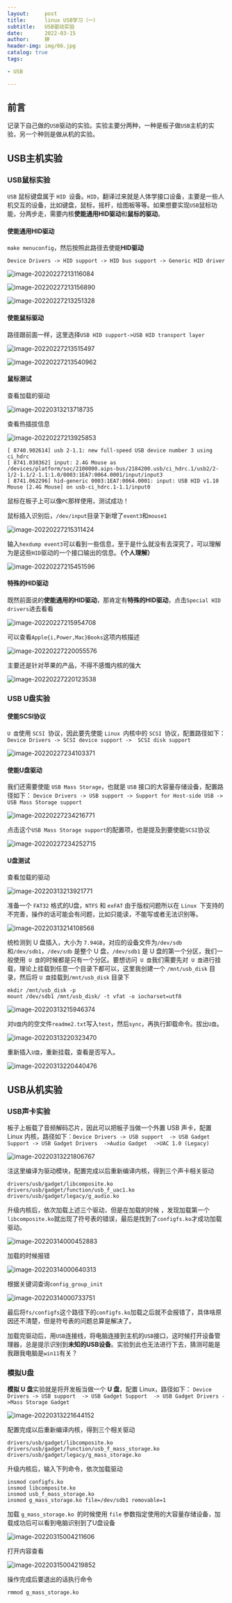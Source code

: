 ```yaml
---
layout:     post   				   
title:      linux USB学习（一）			
subtitle:   USB驱动实验
date:       2022-03-15				
author:     婷                               
header-img: img/66.jpg 	
catalog: true 						
tags:								

- USB

---
```




## 前言

记录下自己做的`USB`驱动的实验。实验主要分两种，一种是板子做`USB`主机的实验，另一个种则是做从机的实验。



## USB主机实验

### USB鼠标实验 

`USB` 鼠标键盘属于 `HID `设备。`HID`，翻译过来就是人体学接口设备，主要是一些人机交互的设备，比如键盘，鼠标，摇杆，绘图板等等。如果想要实现`USB`鼠标功能，分两步走，需要内核**使能通用HID驱动**和**鼠标的驱动**。



#### 使能通用HID驱动

`make menuconfig`，然后按照此路径去使能**HID驱动**

```shell
Device Drivers -> HID support -> HID bus support -> Generic HID driver 
```



![image-20220227213116084](https://raw.githubusercontent.com/copyright1999/image-typora-markdown/main/usb_learn1/image-20220227213116084.png)



![image-20220227213156890](https://raw.githubusercontent.com/copyright1999/image-typora-markdown/main/usb_learn1/image-20220227213156890.png)



![image-20220227213251328](https://raw.githubusercontent.com/copyright1999/image-typora-markdown/main/usb_learn1/image-20220227213251328.png)



#### 使能鼠标驱动

路径跟前面一样，这里选择`USB HID support->USB HID transport layer`

![image-20220227213515497](https://raw.githubusercontent.com/copyright1999/image-typora-markdown/main/usb_learn1/image-20220227213515497.png)



![image-20220227213540962](https://raw.githubusercontent.com/copyright1999/image-typora-markdown/main/usb_learn1/image-20220227213540962.png)



#### 鼠标测试

查看加载的驱动

![image-20220313213718735](https://raw.githubusercontent.com/copyright1999/image-typora-markdown/main/usb_learn1/image-20220313213718735.png)



查看热插拔信息

![image-20220227213925853](https://raw.githubusercontent.com/copyright1999/image-typora-markdown/main/usb_learn1/image-20220227213925853.png)



```shell
[ 8740.902614] usb 2-1.1: new full-speed USB device number 3 using ci_hdrc
[ 8741.030362] input: 2.4G Mouse as /devices/platform/soc/2100000.aips-bus/2184200.usb/ci_hdrc.1/usb2/2-1/2-1.1/2-1.1:1.0/0003:1EA7:0064.0001/input/input3
[ 8741.062296] hid-generic 0003:1EA7:0064.0001: input: USB HID v1.10 Mouse [2.4G Mouse] on usb-ci_hdrc.1-1.1/input0
```

鼠标在板子上可以像`PC`那样使用，测试成功！



鼠标插入识别后，`/dev/input`目录下新增了`event3`和`mouse1`

![image-20220227215311424](https://raw.githubusercontent.com/copyright1999/image-typora-markdown/main/usb_learn1/image-20220227215311424.png)



输入`hexdump event3`可以看到一些信息，至于是什么就没有去深究了，可以理解为是这些`HID`驱动的一个接口输出的信息。**（个人理解）**

![image-20220227215451596](https://raw.githubusercontent.com/copyright1999/image-typora-markdown/main/usb_learn1/image-20220227215451596.png)









#### 特殊的HID驱动

既然前面说的**使能通用的HID驱动**，那肯定有**特殊的HID驱动**，点击`Special HID drivers`进去看看

![image-20220227215954708](https://raw.githubusercontent.com/copyright1999/image-typora-markdown/main/usb_learn1/image-20220227215954708.png)

可以查看`Apple{i,Power,Mac}Books`这项内核描述

![image-20220227220055576](https://raw.githubusercontent.com/copyright1999/image-typora-markdown/main/usb_learn1/image-20220227220055576.png)

主要还是针对苹果的产品，不得不感慨内核的强大

![image-20220227220123538](https://raw.githubusercontent.com/copyright1999/image-typora-markdown/main/usb_learn1/image-20220227220123538.png)







### USB  U盘实验 

#### 使能SCSI协议

`U 盘`使用 `SCSI `协议，因此要先使能 `Linux `内核中的 `SCSI `协议，配置路径如下：` Device Drivers -> SCSI device support ->  SCSI disk support` 

![image-20220227234103371](https://raw.githubusercontent.com/copyright1999/image-typora-markdown/main/usb_learn1/image-20220227234103371.png)

#### 使能U盘驱动

我们还需要使能 `USB Mass Storage`，也就是 `USB` 接口的大容量存储设备，配置路径如下： `Device Drivers -> USB support -> Support for Host-side USB ->  USB Mass Storage support `

![image-20220227234216771](https://raw.githubusercontent.com/copyright1999/image-typora-markdown/main/usb_learn1/image-20220227234216771.png)

点击这个`USB Mass Storage support`的配置项，也是提及到要使能`SCSI`协议

![image-20220227234252715](https://raw.githubusercontent.com/copyright1999/image-typora-markdown/main/usb_learn1/image-20220227234252715.png)



#### U盘测试

查看加载的驱动

![image-20220313213921771](https://raw.githubusercontent.com/copyright1999/image-typora-markdown/main/usb_learn1/image-20220313213921771.png)

准备一个 `FAT32` 格式的U盘，`NTFS` 和 `exFAT` 由于版权问题所以在 `Linux `下支持的不完善，操作的话可能会有问题，比如只能读，不能写或者无法识别等。

![image-20220313214108568](https://raw.githubusercontent.com/copyright1999/image-typora-markdown/main/usb_learn1/image-20220313214108568.png)



统检测到 U 盘插入，大小为 `7.94GB`，对应的设备文件为`/dev/sdb` 和`/dev/sdb1`，`/dev/sdb` 是整个 U 盘，`/dev/sdb1` 是 U 盘的第一个分区，我们一般使用` U 盘`的时候都是只有一个分区。要想访问` U 盘`我们需要先对` U 盘`进行挂载，理论上挂载到任意一个目录下都可以，这里我创建一个 `/mnt/usb_disk` 目录，然后将 `U 盘`挂载到`/mnt/usb_disk` 目录下

```shell
mkdir /mnt/usb_disk -p
mount /dev/sdb1 /mnt/usb_disk/ -t vfat -o iocharset=utf8
```

![image-20220313215946374](https://raw.githubusercontent.com/copyright1999/image-typora-markdown/main/usb_learn1/image-20220313215946374.png)

对`U盘`内的空文件`readme2.txt`写入`test`，然后`sync`，再执行卸载命令。拔出`U盘`。

![image-20220313220323470](https://raw.githubusercontent.com/copyright1999/image-typora-markdown/main/usb_learn1/image-20220313220323470.png)

重新插入`U盘`，重新挂载，查看是否写入。

![image-20220313220440476](https://raw.githubusercontent.com/copyright1999/image-typora-markdown/main/usb_learn1/image-20220313220440476.png)





## USB从机实验

### USB声卡实验

板子上板载了音频解码芯片，因此可以把板子当做一个外置 USB 声卡，配置 Linux 内核，路径如下：`Device Drivers -> USB support  -> USB Gadget Support -> USB Gadget Drivers  ->Audio Gadget  ->UAC 1.0 (Legacy) `



![image-20220313221806767](https://raw.githubusercontent.com/copyright1999/image-typora-markdown/main/usb_learn1/image-20220313221806767.png)



注这里编译为驱动模块，配置完成以后重新编译内核，得到三个声卡相关驱动

```shell
drivers/usb/gadget/libcomposite.ko 
drivers/usb/gadget/function/usb_f_uac1.ko 
drivers/usb/gadget/legacy/g_audio.ko 
```

升级内核后，依次加载上述三个驱动，但是在加载的时候 ，发现加载第一个`libcomposite.ko`就出现了符号表的错误，最后是找到了`configfs.ko`才成功加载驱动。

![image-20220314000452883](https://raw.githubusercontent.com/copyright1999/image-typora-markdown/main/usb_learn1/image-20220314000452883.png)



加载的时候报错

![image-20220314000640313](https://raw.githubusercontent.com/copyright1999/image-typora-markdown/main/usb_learn1/image-20220314000640313.png)

根据关键词查询`config_group_init`

![image-20220314000733751](https://raw.githubusercontent.com/copyright1999/image-typora-markdown/main/usb_learn1/image-20220314000733751.png)

最后将`fs/configfs`这个路径下的`configfs.ko`加载之后就不会报错了，具体啥原因还不清楚，但是符号表的问题总算是解决了。

 

加载完驱动后，用`USB`连接线，将电脑连接到主机的`USB`接口，这时候打开设备管理器，总是提示识别到**未知的USB设备**。实验到此也无法进行下去，猜测可能是我跟我电脑是`win11`有关？



### 模拟U盘

**模拟 U 盘**实验就是将开发板当做一个 **U 盘**，配置 Linux，路径如下： `Device Drivers -> USB support  -> USB Gadget Support  -> USB Gadget Drivers ->Mass Storage Gadget `

![image-20220313221644152](https://raw.githubusercontent.com/copyright1999/image-typora-markdown/main/usb_learn1/image-20220313221644152.png)



配置完成以后重新编译内核，得到三个相关驱动

```shell
drivers/usb/gadget/libcomposite.ko 
drivers/usb/gadget/function/usb_f_mass_storage.ko 
drivers/usb/gadget/legacy/g_mass_storage.ko 
```



升级内核后，输入下列命令，依次加载驱动

```shell
insmod configfs.ko
insmod libcomposite.ko
insmod usb_f_mass_storage.ko
insmod g_mass_storage.ko file=/dev/sdb1 removable=1 
```

加载 `g_mass_storage.ko `的时候使用 `file` 参数指定使用的大容量存储设备，加载成功后可以看到电脑识别到了U盘设备

![image-20220315004211606](https://raw.githubusercontent.com/copyright1999/image-typora-markdown/main/usb_learn1/image-20220315004211606.png)

打开内容查看

![image-20220315004219852](https://raw.githubusercontent.com/copyright1999/image-typora-markdown/main/usb_learn1/image-20220315004219852.png)



操作完成后要退出的话执行命令

```shell
rmmod g_mass_storage.ko
```



